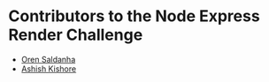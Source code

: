 # Contributors to the Node Express Render Challenge

- [Oren Saldanha](https://github.com/orensaldanha)
- [Ashish Kishore](https://github.com/Ashish4869)
